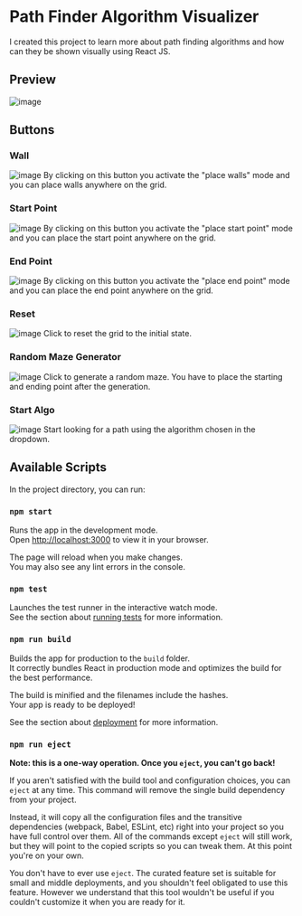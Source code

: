 # Path Finder Algorithm Visualizer

I created this project to learn more about path finding algorithms and how can they be shown visually using React JS.

## Preview
![image](https://user-images.githubusercontent.com/26018596/204711628-1e82bafc-7891-4a5b-a6ba-1907e4f859aa.png)

## Buttons
### Wall
![image](https://user-images.githubusercontent.com/26018596/204711822-086c2097-b067-40c6-9646-638903e2fc84.png)
By clicking on this button you activate the "place walls" mode and you can place walls anywhere on the grid.

### Start Point
![image](https://user-images.githubusercontent.com/26018596/204711970-c7694d58-cd8b-40d4-8f37-fade5981cf5f.png)
By clicking on this button you activate the "place start point" mode and you can place the start point anywhere on the grid.

### End Point
![image](https://user-images.githubusercontent.com/26018596/204712059-52f8ad8e-e919-41e6-b65f-bfbbe4116592.png)
By clicking on this button you activate the "place end point" mode and you can place the end point anywhere on the grid.

### Reset
![image](https://user-images.githubusercontent.com/26018596/204712124-582e5d4c-fabe-4e7c-9468-dd54ff485deb.png)
Click to reset the grid to the initial state.

### Random Maze Generator
![image](https://user-images.githubusercontent.com/26018596/204712205-c7ee6919-b6eb-4783-8f72-0d321c73bfed.png)
Click to generate a random maze. You have to place the starting and ending point after the generation.

### Start Algo
![image](https://user-images.githubusercontent.com/26018596/204712300-d07a3c51-9018-415a-b27f-e5bde1c9f221.png)
Start looking for a path using the algorithm chosen in the dropdown.

## Available Scripts

In the project directory, you can run:

### `npm start`

Runs the app in the development mode.\
Open [http://localhost:3000](http://localhost:3000) to view it in your browser.

The page will reload when you make changes.\
You may also see any lint errors in the console.

### `npm test`

Launches the test runner in the interactive watch mode.\
See the section about [running tests](https://facebook.github.io/create-react-app/docs/running-tests) for more information.

### `npm run build`

Builds the app for production to the `build` folder.\
It correctly bundles React in production mode and optimizes the build for the best performance.

The build is minified and the filenames include the hashes.\
Your app is ready to be deployed!

See the section about [deployment](https://facebook.github.io/create-react-app/docs/deployment) for more information.

### `npm run eject`

**Note: this is a one-way operation. Once you `eject`, you can't go back!**

If you aren't satisfied with the build tool and configuration choices, you can `eject` at any time. This command will remove the single build dependency from your project.

Instead, it will copy all the configuration files and the transitive dependencies (webpack, Babel, ESLint, etc) right into your project so you have full control over them. All of the commands except `eject` will still work, but they will point to the copied scripts so you can tweak them. At this point you're on your own.

You don't have to ever use `eject`. The curated feature set is suitable for small and middle deployments, and you shouldn't feel obligated to use this feature. However we understand that this tool wouldn't be useful if you couldn't customize it when you are ready for it.

